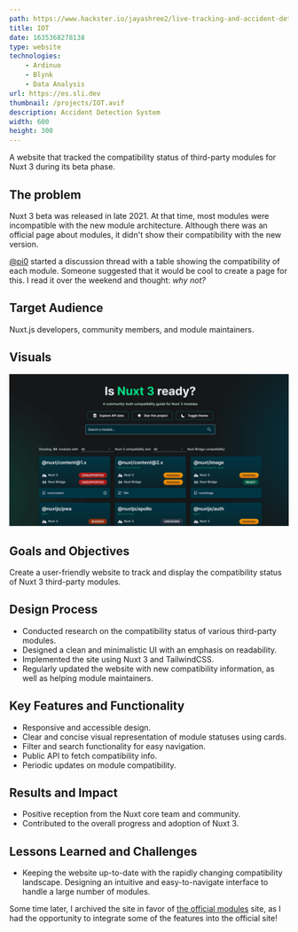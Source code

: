 ```yaml
---
path: https://www.hackster.io/jayashree2/live-tracking-and-accident-detection-system-9f6611
title: IOT
date: 1635368278138
type: website
technologies: 
    - Ardinuo
    - Blynk
    - Data Analysis
url: https://es.sli.dev
thumbnail: /projects/IOT.avif
description: Accident Detection System
width: 600
height: 300
---
```

A website that tracked the compatibility status of third-party modules for Nuxt 3 during its beta phase.
## The problem
Nuxt 3 beta was released in late 2021. At that time, most modules were incompatible with the new module architecture. Although there was an official page about modules, it didn't show their compatibility with the new version.


[@pi0](https://github.com/nuxt/framework/discussions/751) started a discussion thread with a table showing the compatibility of each module. Someone suggested that it would be cool to create a page for this. I read it over the weekend and thought: _why not?_

## Target Audience
Nuxt.js developers, community members, and module maintainers.

## Visuals
![Design of the site](/projects/isnuxt3ready.jpg)
## Goals and Objectives

Create a user-friendly website to track and display the compatibility status of Nuxt 3 third-party modules.
## Design Process
- Conducted research on the compatibility status of various third-party modules.
- Designed a clean and minimalistic UI with an emphasis on readability.
- Implemented the site using Nuxt 3 and TailwindCSS.
- Regularly updated the website with new compatibility information, as well as helping module maintainers.
## Key Features and Functionality

- Responsive and accessible design.
- Clear and concise visual representation of module statuses using cards.
- Filter and search functionality for easy navigation.
- Public API to fetch compatibility info.
- Periodic updates on module compatibility.

## Results and Impact
- Positive reception from the Nuxt core team and community.
- Contributed to the overall progress and adoption of Nuxt 3.
## Lessons Learned and Challenges
- Keeping the website up-to-date with the rapidly changing compatibility landscape.
Designing an intuitive and easy-to-navigate interface to handle a large number of modules.

Some time later, I archived the site in favor of [the official modules](https://nuxt.com/modules) site, as I had the opportunity to integrate some of the features into the official site!